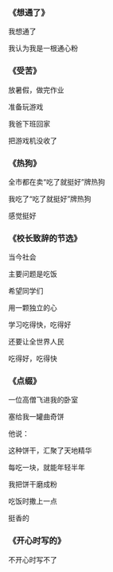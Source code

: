 ### 《想通了》

我想通了

我认为我是一根通心粉

### 《受苦》

放暑假，做完作业

准备玩游戏

我爸下班回家

把游戏机没收了

### 《热狗》

全市都在卖“吃了就挺好”牌热狗

我吃了“吃了就挺好”牌热狗

感觉挺好

### 《校长致辞的节选》

当今社会

主要问题是吃饭

希望同学们

用一颗独立的心

学习吃得快，吃得好

还要让全世界人民

吃得好，吃得快

### 《点缀》

一位高僧飞进我的卧室

塞给我一罐曲奇饼

他说：

这种饼干，汇聚了天地精华

每吃一块，就能年轻半年

我把饼干磨成粉

吃饭时撒上一点

挺香的

### 《开心时写的》

不开心时写不了